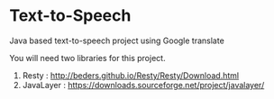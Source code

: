# Text-to-Speech
Java based text-to-speech project using Google translate


You will need two libraries for this project.
1) Resty : http://beders.github.io/Resty/Resty/Download.html
2) JavaLayer : https://downloads.sourceforge.net/project/javalayer/
